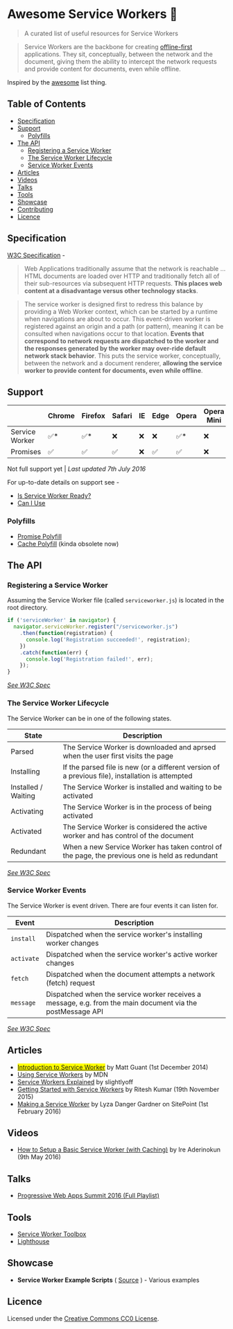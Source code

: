 # Awesome Service Workers 📡

> A curated list of useful resources for Service Workers

> Service Workers are the backbone for creating [offline-first](http://offlinefirst.org/) applications. They sit, conceptually, between the network and the document, giving them the ability to intercept the network requests and provide content for documents, even while offline.

Inspired by the [awesome](https://github.com/sindresorhus/awesome) list thing.

## Table of Contents

- [Specification](#specification)
- [Support](#support)
    - [Polyfills](#polyfills)
- [The API](#the-api)
    - [Registering a Service Worker](#registering-a-service-worker)
    - [The Service Worker Lifecycle](#the-service-worker-lifecycle)
    - [Service Worker Events](#service-worker-events)
- [Articles](articles)
- [Videos](#videos)
- [Talks](#talks)
- [Tools](#tools)
- [Showcase](#showcase)
- [Contributing](CONTRIBUTING.md)
- [Licence](#licence)



## Specification

[W3C Specification](http://www.w3.org/TR/service-workers/) -



> Web Applications traditionally assume that the network is reachable ... HTML documents are loaded over HTTP and traditionally fetch all of their sub-resources via subsequent HTTP requests. **This places web content at a disadvantage versus other technology stacks**.

> The service worker is designed first to redress this balance by providing a Web Worker context, which can be started by a runtime when navigations are about to occur. This event-driven worker is registered against an origin and a path (or pattern), meaning it can be consulted when navigations occur to that location. **Events that correspond to network requests are dispatched to the worker and the responses generated by the worker may over-ride default network stack behavior**. This puts the service worker, conceptually, between the network and a document renderer, **allowing the service worker to provide content for documents, even while offline**.




## Support


&nbsp;        | Chrome | Firefox | Safari | IE  | Edge | Opera | Opera Mini | Android Browser
---------------|--------|---------|--------|-----|------|-------|------------|----
Service Worker | ✅*    | ✅*      | ❌     | ❌ | ❌   | ✅*    | ❌         | ✅* 
Promises       | ✅     | ✅      | ✅    | ❌  | ✅   | ✅    | ❌        | ✅ 


Not full support yet | *Last updated 7th July 2016*

For up-to-date details on support see -

- [Is Service Worker Ready?](https://jakearchibald.github.io/isserviceworkerready/)
- [Can I Use](http://caniuse.com/#feat=serviceworkers)



### Polyfills

- [Promise Polyfill](https://github.com/taylorhakes/promise-polyfill)
- [Cache Polyfill](https://github.com/dominiccooney/cache-polyfill) (kinda obsolete now)



## The API

### Registering a Service Worker

Assuming the Service Worker file (called `serviceworker.js`) is located in the root directory.

```javascript
if ('serviceWorker' in navigator) {
  navigator.serviceWorker.register("/serviceworker.js")
    .then(function(registration) {
      console.log('Registration succeeded!', registration);
    })
    .catch(function(err) {
      console.log('Registration failed!', err);
    });
}
```

*[See W3C Spec](https://www.w3.org/TR/service-workers/#document-context)*

### The Service Worker Lifecycle

The Service Worker can be in one of the following states.

State | Description
------|-------------
Parsed | The Service Worker is downloaded and aprsed when the user first visits the page
Installing | If the parsed file is new (or a different version of a previous file), installation is attempted
Installed / Waiting | The Service Worker is installed and waiting to be activated
Activating | The Service Worker is in the process of being activated
Activated | The Service Worker is considered the active worker and has control of the document
Redundant | When a new Service Worker has taken control of the page, the previous one is held as redundant

*[See W3C Spec](https://www.w3.org/TR/service-workers/#service-worker-state)*




### Service Worker Events

The Service Worker is event driven. There are four events it can listen for.

Event | Description
------|--------------
`install` | Dispatched when the service worker's installing worker changes
`activate` | Dispatched when the service worker's active worker changes
`fetch` | Dispatched when the document attempts a network (fetch) request
`message` | Dispatched when the service worker receives a message, e.g. from the main document via the postMessage API

*[See W3C Spec](https://www.w3.org/TR/service-workers/#execution-context-events)*




## Articles

- <mark>[Introduction to Service Worker](http://www.html5rocks.com/en/tutorials/service-worker/introduction/)</mark> by Matt Guant (1st December 2014)
- [Using Service Workers](https://developer.mozilla.org/en-US/docs/Web/API/Service_Worker_API/Using_Service_Workers) by MDN
- [Service Workers Explained](https://github.com/slightlyoff/ServiceWorker/blob/master/explainer.md) by slightlyoff
- [Getting Started with Service Workers](https://www.sitepoint.com/getting-started-with-service-workers/) by Ritesh Kumar (19th November 2015)
- [Making a Service Worker](https://www.smashingmagazine.com/2016/02/making-a-service-worker/) by Lyza Danger Gardner on SitePoint (1st February 2016)


## Videos

- [How to Setup a Basic Service Worker (with Caching)](https://www.youtube.com/watch?v=BfL3pprhnms) by Ire Aderinokun (9th May 2016)


## Talks


- [Progressive Web Apps Summit 2016 (Full Playlist)](https://www.youtube.com/playlist?list=PLNYkxOF6rcIAWWNR_Q6eLPhsyx6VvYjVb)


## Tools

- [Service Worker Toolbox](https://github.com/GoogleChrome/sw-toolbox)
- [Lighthouse](https://github.com/GoogleChrome/lighthouse)



## Showcase

- **Service Worker Example Scripts** ( [Source](https://github.com/lyzadanger/serviceworker-example) ) - Various examples



## Licence

Licensed under the [Creative Commons CC0 License](https://creativecommons.org/publicdomain/zero/1.0/).




